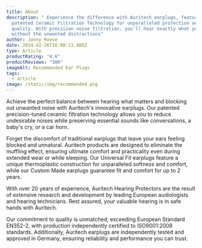 ```yaml
---
title: About
description: " Experience the difference with Auritech earplugs, featuring
  patented Ceramic Filtration Technology for unparalleled protection and sound
  quality. With precision noise filtration, you'll hear exactly what you want
  without the unwanted distractions"
author: Jonny Rowse
date: 2024-02-26T16:00:11.986Z
type: Article
productRating: "4.6"
productReviews: "300"
imageAlt: Recommended Ear Plugs
tags:
  - article
image: /static/img/recommended.png
---
```



Achieve the perfect balance between hearing what matters and blocking out unwanted noise with Auritech's innovative earplugs. Our patented precision-tuned ceramic filtration technology allows you to reduce undesirable noises while preserving essential sounds like conversations, a baby's cry, or a car horn.



Forget the discomfort of traditional earplugs that leave your ears feeling blocked and unnatural. Auritech products are designed to eliminate the muffling effect, ensuring ultimate comfort and practicality even during extended wear or while sleeping. Our Universal Fit earplugs feature a unique thermoplastic construction for unparalleled softness and comfort, while our Custom Made earplugs guarantee fit and comfort for up to 2 years.



With over 20 years of experience, Auritech Hearing Protectors are the result of extensive research and development by leading European audiologists and hearing technicians. Rest assured, your valuable hearing is in safe hands with Auritech.



Our commitment to quality is unmatched, exceeding European Standard EN352-2, with production independently certified to ISO9001:2008 standards. Additionally, Auritech earplugs are independently tested and approved in Germany, ensuring reliability and performance you can trust.
